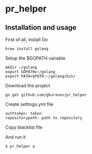 # pr_helper

Installation and usage
----------------------
First of all, install Go

    brew install golang

Setup the $GOPATH variable

    mkdir ~/golang
    export GOPATH=~/golang
    export PATH=$PATH:~/golang/bin/

Download the project

    go get github.com/gburanov/pr_helper

Create settings.yml file

    authtoken: token
    repositorypath: path to repository

Copy blacklist file

And run it

    $ pr_helper a
